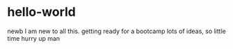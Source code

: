 # hello-world
newb
I am new to all this.
getting ready for a bootcamp
lots of ideas, so little time
hurry up man
